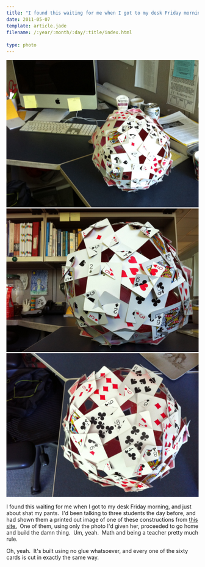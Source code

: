 ```yaml
---
title: "I found this waiting for me when I got to my desk Friday morning, and just about shat my pants.  I'd been talking to three students the day before, and had shown them a printed out image of one of these constructions from this site.  One of them, using only the photo I'd given her, proceeded to go home and build the damn thing.  Um, yeah.  Math and being a teacher pretty much rule.  &#13;Oh, yeah.  It's built using no glue whatsoever, and every one of the sixty cards is cut in exactly the same way.   "
date: 2011-05-07
template: article.jade
filename: /:year/:month/:day/:title/index.html

type: photo
---
```


![](/images/tumblr_lkuh6ljEog1qz7dpqo1_1280.jpe)
![](/images/tumblr_lkuh6ljEog1qz7dpqo2_1280.jpe)
![](/images/tumblr_lkuh6ljEog1qz7dpqo5_r1_1280.jpe)

I found this waiting for me when I got to my desk Friday morning, and
just about shat my pants.  I'd been talking to three students the day
before, and had shown them a printed out image of one of these
constructions from [this
site.](http://momath.org/home/math-monday-12-14-09/)  One of them, using
only the photo I'd given her, proceeded to go home and build the damn
thing.  Um, yeah.  Math and being a teacher pretty much rule.  



Oh, yeah.  It's built using no glue whatsoever, and every one of the
sixty cards is cut in exactly the same way.  


